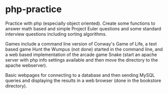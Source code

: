 # php-practice
Practice with php (especially object oriented). Create some functions to answer math based and simple Project Euler questions and some standard interview questions including sorting algorithms.

Games include a command line version of Conway's Game of Life, a text based game Hunt the Wumpus (not done) started in the command line, and a web based implementation of the arcade game Snake (start an apache server with php info settings available and then move the directory to the apache webserver).

Basic webpages for connecting to a database and then sending MySQL queries and displaying the results in a web browser (done in the bookstore directory).
